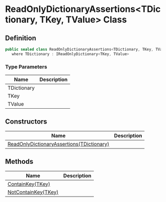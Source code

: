# ReadOnlyDictionaryAssertions&lt;TDictionary, TKey, TValue&gt; Class
## Definition

```c#
public sealed class ReadOnlyDictionaryAssertions<TDictionary, TKey, TValue> : ObjectAssertions<TDictionary>
   where TDictionary : IReadOnlyDictionary<TKey, TValue>
```

### Type Parameters

| Name | Description |
| ---- | ----------- |
| TDictionary |  |
| TKey |  |
| TValue |  |

## Constructors

| Name | Description |
| ---- | ----------- |
| [ReadOnlyDictionaryAssertions(TDictionary)](MrKWatkins.Assertions.ReadOnlyDictionaryAssertions-3.-ctor.md) |  |

## Methods

| Name | Description |
| ---- | ----------- |
| [ContainKey(TKey)](MrKWatkins.Assertions.ReadOnlyDictionaryAssertions-3.ContainKey.md) |  |
| [NotContainKey(TKey)](MrKWatkins.Assertions.ReadOnlyDictionaryAssertions-3.NotContainKey.md) |  |

